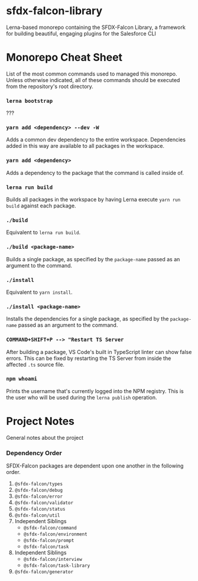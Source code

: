 # sfdx-falcon-library
Lerna-based monorepo containing the SFDX-Falcon Library, a framework for building beautiful, engaging plugins for the Salesforce CLI


# Monorepo Cheat Sheet
List of the most common commands used to managed this monorepo. Unless otherwise indicated, all of these commands should be executed from the repository's root directory.

### `lerna bootstrap`
???

### `yarn add <dependency> --dev -W`
Adds a common dev dependency to the entire workspace. Dependencies added in this way are available to all packages in the workspace.

### `yarn add <dependency>`
Adds a dependency to the package that the command is called inside of.

### `lerna run build`
Builds all packages in the workspace by having Lerna execute `yarn run build` against each package.

### `./build`
Equivalent to `lerna run build`.

### `./build <package-name>`
Builds a single package, as specified by the `package-name` passed as an argument to the command.

### `./install`
Equivalent to `yarn install`.

### `./install <package-name>`
Installs the dependencies for a single package, as specified by the `package-name` passed as an argument to the command.

### `COMMAND+SHIFT+P --> "Restart TS Server`
After building a package, VS Code's built in TypeScript linter can show false errors. This can be fixed by restarting the TS Server from inside the affected `.ts` source file.

### `npm whoami`
Prints the username that's currently logged into the NPM registry. This is the user who will be used during the `lerna publish` operation.

# Project Notes
General notes about the project

### Dependency Order
SFDX-Falcon packages are dependent upon one another in the following order.

1. `@sfdx-falcon/types`
2. `@sfdx-falcon/debug`
3. `@sfdx-falcon/error`
4. `@sfdx-falcon/validator`
5. `@sfdx-falcon/status`
6. `@sfdx-falcon/util`
7. Independent Siblings
    * `@sfdx-falcon/command`
    * `@sfdx-falcon/environment`
    * `@sfdx-falcon/prompt`
    * `@sfdx-falcon/task`
8. Independent Siblings
    * `@sfdx-falcon/interview`
    * `@sfdx-falcon/task-library`
9. `@sfdx-falcon/generator`

